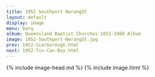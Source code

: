 ```yaml
---
title: 1952 Southport NerangSt
layout: default
display: image
menu: barq
album: Queensland Baptist Churches 1851-1960 Album
image: 1952-Southport-NerangSt.jpg
prev: 1952-Scarborough.html
next: 1952-Tin-Can-Bay.html
---
```

{% include image-head.md %}
{% include image.html %}